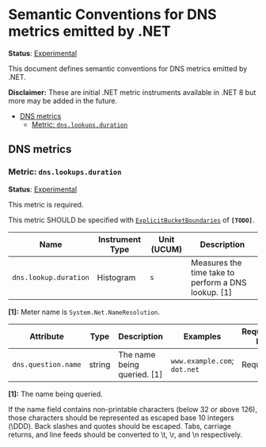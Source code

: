 # Semantic Conventions for DNS metrics emitted by .NET

**Status**: [Experimental][DocumentStatus]

This document defines semantic conventions for DNS metrics emitted by .NET.

**Disclaimer:** These are initial .NET metric instruments available in .NET 8 but more may be added in the future.

<!-- toc -->

- [DNS metrics](#dns-metrics)
  * [Metric: `dns.lookups.duration`](#metric-dnslookupsduration)

<!-- tocstop -->

## DNS metrics

### Metric: `dns.lookups.duration`

**Status**: [Experimental][DocumentStatus]

This metric is required.

This metric SHOULD be specified with
[`ExplicitBucketBoundaries`](https://github.com/open-telemetry/opentelemetry-specification/tree/v1.22.0/specification/metrics/api.md#instrument-advice)
of **`[TODO]`**.

<!-- semconv metric.dotnet.dns.lookup.duration(metric_table) -->
| Name     | Instrument Type | Unit (UCUM) | Description    |
| -------- | --------------- | ----------- | -------------- |
| `dns.lookup.duration` | Histogram | `s` | Measures the time take to perform a DNS lookup. [1] |

**[1]:** Meter name is `System.Net.NameResolution`.
<!-- endsemconv -->

<!-- semconv metric.dotnet.dns.lookup.duration(full) -->
| Attribute  | Type | Description  | Examples  | Requirement Level |
|---|---|---|---|---|
| `dns.question.name` | string | The name being queried. [1] | `www.example.com`; `dot.net` | Required |

**[1]:** The name being queried.

If the name field contains non-printable
characters (below 32 or above 126), those characters should be represented
as escaped base 10 integers (\DDD). Back slashes and quotes should be escaped.
Tabs, carriage returns, and line feeds should be converted to \t, \r, and
\n respectively.
<!-- endsemconv -->


[DocumentStatus]: https://github.com/open-telemetry/opentelemetry-specification/tree/v1.22.0/specification/document-status.md
